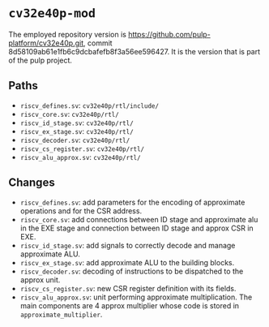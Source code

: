 # `cv32e40p-mod` 
The employed repository version is https://github.com/pulp-platform/cv32e40p.git, commit 8d58109ab61e1fb6c9dcbafefb8f3a56ee596427.
It is the version that is part of the pulp project.

## Paths

- `riscv_defines.sv`: `cv32e40p/rtl/include/`
- `riscv_core.sv`: `cv32e40p/rtl/`
- `riscv_id_stage.sv`: `cv32e40p/rtl/`
- `riscv_ex_stage.sv`: `cv32e40p/rtl/`
- `riscv_decoder.sv`: `cv32e40p/rtl/`
- `riscv_cs_register.sv`: `cv32e40p/rtl/`
- `riscv_alu_approx.sv`: `cv32e40p/rtl/`

## Changes

- `riscv_defines.sv`: add parameters for the encoding of approximate operations and for the CSR address.
- `riscv_core.sv`: add connections between ID stage and approximate alu in the EXE stage and connection between ID stage and approx CSR in EXE.
- `riscv_id_stage.sv`: add signals to correctly decode and manage approximate ALU.
- `riscv_ex_stage.sv`: add approximate ALU to the building blocks.
- `riscv_decoder.sv`: decoding of instructions to be dispatched to the approx unit. 
- `riscv_cs_register.sv`: new CSR register definition with its fields.
- `riscv_alu_approx.sv`: unit performing approximate multiplication. The main components are 4 approx multiplier whose code is stored in `approximate_multiplier`.
